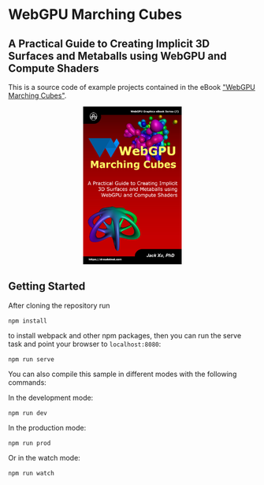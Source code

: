 # WebGPU Marching Cubes 
## A Practical Guide to Creating Implicit 3D Surfaces and Metaballs using WebGPU and Compute Shaders

This is a source code of example projects contained in the eBook ["WebGPU Marching Cubes"](https://www.amazon.com/exec/obidos/ASIN/B0CG6KTWTW/unicadinccom-20). 

<p align="center">
<a href="https://drxudotnet.com"><img src="src/assets/cover.jpg" width="200" height="320"></a>
</p>

## Getting Started

After cloning the repository run

```
npm install
```

to install webpack and other npm packages, then you can run the serve task and point your browser to `localhost:8080`:

```
npm run serve
```

You can also compile this sample in different modes with the following commands:

In the development mode:
```
npm run dev 
```

In the production mode:
```
npm run prod
```

Or in the watch mode:
```
npm run watch 
```

